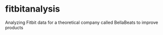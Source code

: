 # fitbitanalysis
Analyzing Fitbit data for a theoretical company called BellaBeats to improve products
